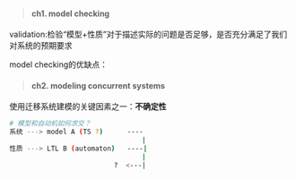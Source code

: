 > #### ch1. model checking

validation:检验“模型+性质”对于描述实际的问题是否足够，是否充分满足了我们对系统的预期要求

model checking的优缺点：



> #### ch2. modeling concurrent systems

使用迁移系统建模的关键因素之一：**不确定性**

```bash
# 模型和自动机如何求交？
系统 ---> model A (TS ?)      ----
								 |
性质 ---> LTL B (automaton)   ----|
								 |
						  ?  <---|
```

